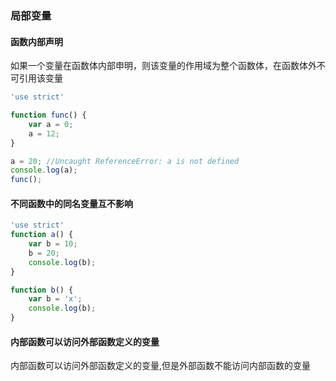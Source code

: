 ### 局部变量
#### 函数内部声明
如果一个变量在函数体内部申明，则该变量的作用域为整个函数体，在函数体外不可引用该变量  

```js
'use strict'

function func() {
    var a = 0;
    a = 12;
}

a = 20; //Uncaught ReferenceError: a is not defined
console.log(a);
func();
```

#### 不同函数中的同名变量互不影响

```js
'use strict'
function a() {
    var b = 10;
    b = 20;
    console.log(b);
}

function b() {
    var b = 'x';
    console.log(b);
}
```

#### 内部函数可以访问外部函数定义的变量
内部函数可以访问外部函数定义的变量,但是外部函数不能访问内部函数的变量

```js

```